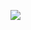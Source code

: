 ![](https://user-images.githubusercontent.com/41230766/87719050-6e34fe80-c7bb-11ea-8161-f931ca4d39d1.jpg)
